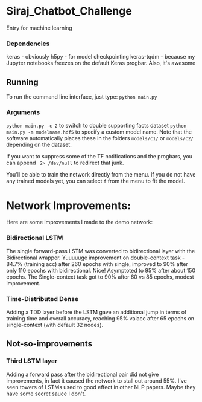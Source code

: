 # Siraj_Chatbot_Challenge
Entry for machine learning 


### Dependencies
keras - obviously
h5py - for model checkpointing
keras-tqdm - because my Jupyter notebooks freezes on the default Keras progbar. Also, it's awesome

## Running 
To run the command line interface, just type:
`python main.py` 

### Arguments
`python main.py -c 2` to switch to double supporting facts dataset
`python main.py -m modelname.hdf5` to specify a custom model name. Note that the software automatically places these in the folders `models/c1/` or `models/c2/` depending on the dataset.


If you want to suppress some of the TF notifications and the progbars, you can append ` 2> /dev/null` to redirect that junk. 

You'll be able to train the network directly from the menu. If you do not have any trained models yet, you can select `f` from the menu to fit the model. 

# Network Improvements:

Here are some improvements I made to the demo network:
### Bidirectional LSTM
The single forward-pass LSTM was converted to bidirectional layer with the Bidirectional wrapper. Yuuuuuge improvement on double-context task - 84.7% (training acc) after 260 epochs with single, improved to 90% after only 110 epochs with bidirectional. Nice! Asymptoted to 95% after about 150 epochs. The Single-context task got to 90% after 60 vs 85 epochs, modest improvement.  

### Time-Distributed Dense
Adding a TDD layer before the LSTM gave an additional jump in terms of training time and overall accuracy, reaching 95% valacc after 65 epochs on single-context (with default 32 nodes).

## Not-so-improvements
### Third LSTM layer
Adding a forward pass after the bidirectional pair did not give improvements, in fact it caused the network to stall out around 55%. I've seen towers of LSTMs used to good effect in other NLP papers. Maybe they have some secret sauce I don't. 
